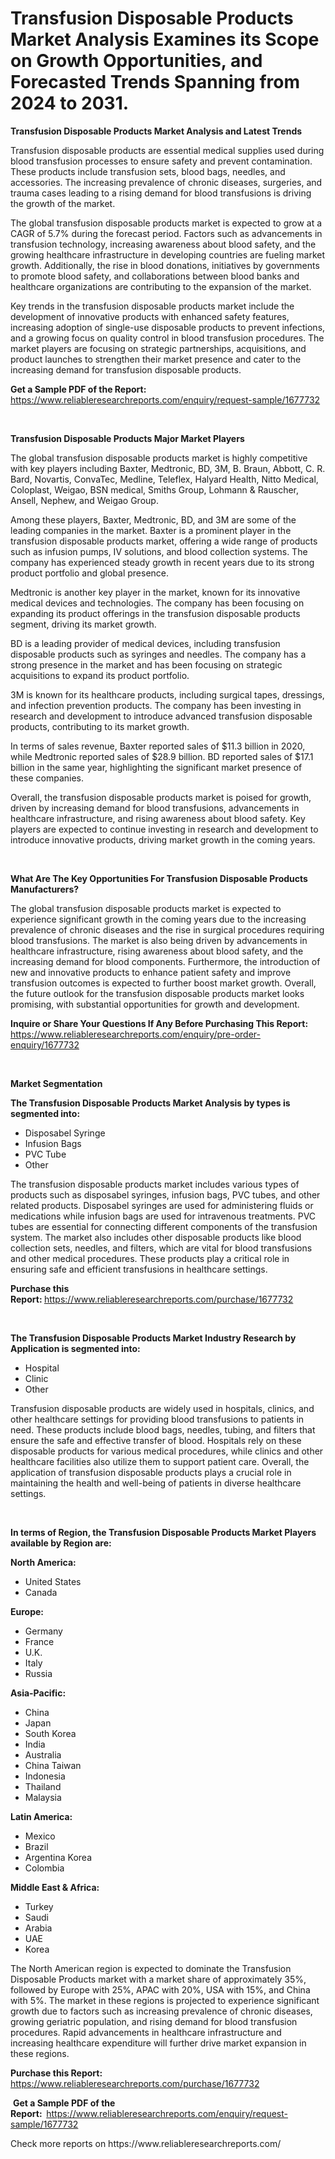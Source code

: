 <p><h1>Transfusion Disposable Products Market Analysis Examines its Scope on Growth Opportunities, and Forecasted Trends Spanning from 2024 to 2031.</h1></p><p><strong>Transfusion Disposable Products Market Analysis and Latest Trends</strong></p>
<p><p>Transfusion disposable products are essential medical supplies used during blood transfusion processes to ensure safety and prevent contamination. These products include transfusion sets, blood bags, needles, and accessories. The increasing prevalence of chronic diseases, surgeries, and trauma cases leading to a rising demand for blood transfusions is driving the growth of the market.</p><p>The global transfusion disposable products market is expected to grow at a CAGR of 5.7% during the forecast period. Factors such as advancements in transfusion technology, increasing awareness about blood safety, and the growing healthcare infrastructure in developing countries are fueling market growth. Additionally, the rise in blood donations, initiatives by governments to promote blood safety, and collaborations between blood banks and healthcare organizations are contributing to the expansion of the market.</p><p>Key trends in the transfusion disposable products market include the development of innovative products with enhanced safety features, increasing adoption of single-use disposable products to prevent infections, and a growing focus on quality control in blood transfusion procedures. The market players are focusing on strategic partnerships, acquisitions, and product launches to strengthen their market presence and cater to the increasing demand for transfusion disposable products.</p></p>
<p><strong>Get a Sample PDF of the Report:&nbsp;</strong> <a href="https://www.reliableresearchreports.com/enquiry/request-sample/1677732">https://www.reliableresearchreports.com/enquiry/request-sample/1677732</a></p>
<p>&nbsp;</p>
<p><strong>Transfusion Disposable Products Major Market Players</strong></p>
<p><p>The global transfusion disposable products market is highly competitive with key players including Baxter, Medtronic, BD, 3M, B. Braun, Abbott, C. R. Bard, Novartis, ConvaTec, Medline, Teleflex, Halyard Health, Nitto Medical, Coloplast, Weigao, BSN medical, Smiths Group, Lohmann & Rauscher, Ansell, Nephew, and Weigao Group.</p><p>Among these players, Baxter, Medtronic, BD, and 3M are some of the leading companies in the market. Baxter is a prominent player in the transfusion disposable products market, offering a wide range of products such as infusion pumps, IV solutions, and blood collection systems. The company has experienced steady growth in recent years due to its strong product portfolio and global presence.</p><p>Medtronic is another key player in the market, known for its innovative medical devices and technologies. The company has been focusing on expanding its product offerings in the transfusion disposable products segment, driving its market growth.</p><p>BD is a leading provider of medical devices, including transfusion disposable products such as syringes and needles. The company has a strong presence in the market and has been focusing on strategic acquisitions to expand its product portfolio.</p><p>3M is known for its healthcare products, including surgical tapes, dressings, and infection prevention products. The company has been investing in research and development to introduce advanced transfusion disposable products, contributing to its market growth.</p><p>In terms of sales revenue, Baxter reported sales of $11.3 billion in 2020, while Medtronic reported sales of $28.9 billion. BD reported sales of $17.1 billion in the same year, highlighting the significant market presence of these companies.</p><p>Overall, the transfusion disposable products market is poised for growth, driven by increasing demand for blood transfusions, advancements in healthcare infrastructure, and rising awareness about blood safety. Key players are expected to continue investing in research and development to introduce innovative products, driving market growth in the coming years.</p></p>
<p>&nbsp;</p>
<p><strong>What Are The Key Opportunities For Transfusion Disposable Products Manufacturers?</strong></p>
<p><p>The global transfusion disposable products market is expected to experience significant growth in the coming years due to the increasing prevalence of chronic diseases and the rise in surgical procedures requiring blood transfusions. The market is also being driven by advancements in healthcare infrastructure, rising awareness about blood safety, and the increasing demand for blood components. Furthermore, the introduction of new and innovative products to enhance patient safety and improve transfusion outcomes is expected to further boost market growth. Overall, the future outlook for the transfusion disposable products market looks promising, with substantial opportunities for growth and development.</p></p>
<p><strong>Inquire or Share Your Questions If Any Before Purchasing This Report:</strong> <a href="https://www.reliableresearchreports.com/enquiry/pre-order-enquiry/1677732">https://www.reliableresearchreports.com/enquiry/pre-order-enquiry/1677732</a></p>
<p>&nbsp;</p>
<p><strong>Market Segmentation</strong></p>
<p><strong>The Transfusion Disposable Products Market Analysis by types is segmented into:</strong></p>
<p><ul><li>Disposabel Syringe</li><li>Infusion Bags</li><li>PVC Tube</li><li>Other</li></ul></p>
<p><p>The transfusion disposable products market includes various types of products such as disposabel syringes, infusion bags, PVC tubes, and other related products. Disposabel syringes are used for administering fluids or medications while infusion bags are used for intravenous treatments. PVC tubes are essential for connecting different components of the transfusion system. The market also includes other disposable products like blood collection sets, needles, and filters, which are vital for blood transfusions and other medical procedures. These products play a critical role in ensuring safe and efficient transfusions in healthcare settings.</p></p>
<p><strong>Purchase this Report:&nbsp;</strong><a href="https://www.reliableresearchreports.com/purchase/1677732">https://www.reliableresearchreports.com/purchase/1677732</a></p>
<p>&nbsp;</p>
<p><strong>The Transfusion Disposable Products Market Industry Research by Application is segmented into:</strong></p>
<p><ul><li>Hospital</li><li>Clinic</li><li>Other</li></ul></p>
<p><p>Transfusion disposable products are widely used in hospitals, clinics, and other healthcare settings for providing blood transfusions to patients in need. These products include blood bags, needles, tubing, and filters that ensure the safe and effective transfer of blood. Hospitals rely on these disposable products for various medical procedures, while clinics and other healthcare facilities also utilize them to support patient care. Overall, the application of transfusion disposable products plays a crucial role in maintaining the health and well-being of patients in diverse healthcare settings.</p></p>
<p>&nbsp;</p>
<p><strong>In terms of Region, the Transfusion Disposable Products Market Players available by Region are:</strong></p>
<p>
    <p> <strong> North America: </strong>
        <ul>
            <li>United States</li>
            <li>Canada</li>
        </ul>
        </p> 
    <p> <strong> Europe: </strong>
        <ul>
            <li>Germany</li>
            <li>France</li>
            <li>U.K.</li>
            <li>Italy</li>
            <li>Russia</li>
        </ul>
        </p> 
    <p> <strong> Asia-Pacific: </strong>
        <ul>
            <li>China</li>
            <li>Japan</li>
            <li>South Korea</li>
            <li>India</li>
            <li>Australia</li>
            <li>China Taiwan</li>
            <li>Indonesia</li>
            <li>Thailand</li>
            <li>Malaysia</li>
        </ul>
        </p> 
    <p> <strong> Latin America: </strong>
        <ul>
            <li>Mexico</li>
            <li>Brazil</li>
            <li>Argentina Korea</li>
            <li>Colombia</li>
        </ul>
        </p> 
    <p> <strong> Middle East & Africa: </strong>
        <ul>
            <li>Turkey</li>
            <li>Saudi</li>
            <li>Arabia</li>
            <li>UAE</li>
            <li>Korea</li>
        </ul>
    </p>
    </p>
<p><p>The North American region is expected to dominate the Transfusion Disposable Products market with a market share of approximately 35%, followed by Europe with 25%, APAC with 20%, USA with 15%, and China with 5%. The market in these regions is projected to experience significant growth due to factors such as increasing prevalence of chronic diseases, growing geriatric population, and rising demand for blood transfusion procedures. Rapid advancements in healthcare infrastructure and increasing healthcare expenditure will further drive market expansion in these regions.</p></p>
<p><strong>Purchase this Report: </strong><a href="https://www.reliableresearchreports.com/purchase/1677732">https://www.reliableresearchreports.com/purchase/1677732</a></p>
<p>&nbsp;<strong>Get a Sample PDF of the Report:&nbsp;&nbsp;</strong><a href="https://www.reliableresearchreports.com/enquiry/request-sample/1677732">https://www.reliableresearchreports.com/enquiry/request-sample/1677732</a></p>
<p><strong></strong></p>
<p>Check more reports on https://www.reliableresearchreports.com/</p>